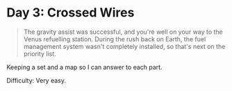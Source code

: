 # Day 3: Crossed Wires

> The gravity assist was successful, and you're well on your way to the Venus refuelling station. 
> During the rush back on Earth, the fuel management system wasn't completely installed, 
> so that's next on the priority list.

Keeping a set and a map so I can answer to each part.

Difficulty: Very easy.
